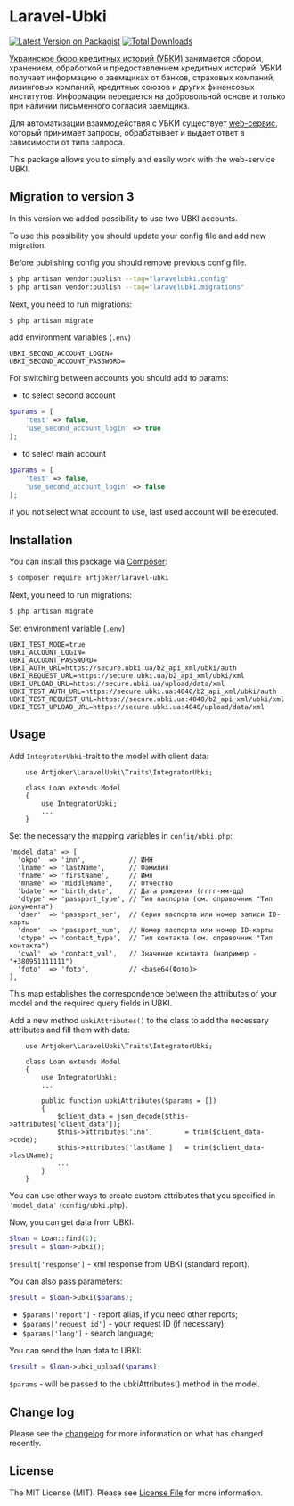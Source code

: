 # Laravel-Ubki

[![Latest Version on Packagist][ico-version]][link-packagist]
[![Total Downloads][ico-downloads]][link-downloads]

[Украинское бюро кредитных историй (УБКИ)][link-ubki] занимается сбором, хранением, обработкой и предоставлением кредитных историй. УБКИ получает информацию о заемщиках от банков, страховых компаний, лизинговых компаний, кредитных союзов и других финансовых институтов. Информация передается на добровольной основе и только при наличии письменного согласия заемщика.

Для автоматизации взаимодействия с УБКИ существует [web-сервис][link-ubki-api], который принимает запросы, обрабатывает и выдает ответ в зависимости от типа запроса. 

This package allows you to simply and easily work with the web-service UBKI.

## Migration to version 3
In this version we added possibility to use two UBKI accounts.

To use this possibility you should update your config file and add new migration.

Before publishing config you should remove previous config file.
``` bash
$ php artisan vendor:publish --tag="laravelubki.config"
$ php artisan vendor:publish --tag="laravelubki.migrations"
```

Next, you need to run migrations:
```bash
$ php artisan migrate
```

add environment variables (`.env`)
```
UBKI_SECOND_ACCOUNT_LOGIN=
UBKI_SECOND_ACCOUNT_PASSWORD=
```

For switching between accounts you should add to params:
 - to select second account 
```php
$params = [
    'test' => false,
    'use_second_account_login' => true
];
```

 - to select main account 
```php
$params = [
    'test' => false,
    'use_second_account_login' => false
];
```

if you not select what account to use, last used account will be executed. 

## Installation

You can install this package via [Composer](http://getcomposer.org/): 

``` bash
$ composer require artjoker/laravel-ubki
```
Next, you need to run migrations:
```bash
$ php artisan migrate
```

Set environment variable (`.env`)
```
UBKI_TEST_MODE=true
UBKI_ACCOUNT_LOGIN=
UBKI_ACCOUNT_PASSWORD=
UBKI_AUTH_URL=https://secure.ubki.ua/b2_api_xml/ubki/auth
UBKI_REQUEST_URL=https://secure.ubki.ua/b2_api_xml/ubki/xml
UBKI_UPLOAD_URL=https://secure.ubki.ua/upload/data/xml
UBKI_TEST_AUTH_URL=https://secure.ubki.ua:4040/b2_api_xml/ubki/auth
UBKI_TEST_REQUEST_URL=https://secure.ubki.ua:4040/b2_api_xml/ubki/xml
UBKI_TEST_UPLOAD_URL=https://secure.ubki.ua:4040/upload/data/xml
```
## Usage
Add `IntegratorUbki`-trait to the model with client data:
```
    use Artjoker\LaravelUbki\Traits\IntegratorUbki;

    class Loan extends Model
    {
        use IntegratorUbki;
        ...
    }
```

Set the necessary the mapping variables in `config/ubki.php`:

```
'model_data' => [
  'okpo'  => 'inn',           // ИНН
  'lname' => 'lastName',      // Фамилия
  'fname' => 'firstName',     // Имя
  'mname' => 'middleName',    // Отчество
  'bdate' => 'birth_date',    // Дата рождения (гггг-мм-дд)
  'dtype' => 'passport_type', // Тип паспорта (см. справочник "Тип документа")
  'dser'  => 'passport_ser',  // Серия паспорта или номер записи ID-карты
  'dnom'  => 'passport_num',  // Номер паспорта или номер ID-карты
  'ctype' => 'contact_type',  // Тип контакта (см. справочник "Тип контакта")
  'cval'  => 'contact_val',   // Значение контакта (например - "+380951111111")
  'foto'  => 'foto',          // <base64(Фото)>
],
```
This map establishes the correspondence between the attributes of your model and the required query fields in UBKI.

Add a new method `ubkiAttributes()` to the class to add the necessary attributes and fill them with data:

```
    use Artjoker\LaravelUbki\Traits\IntegratorUbki;

    class Loan extends Model
    {
        use IntegratorUbki;
        ...
        
        public function ubkiAttributes($params = [])
        {
            $client_data = json_decode($this->attributes['client_data']);
            $this->attributes['inn']        = trim($client_data->code); 
            $this->attributes['lastName']   = trim($client_data->lastName); 
            ...
        }
    }
```
You can use other ways to create custom attributes that you specified in `'model_data'` (`config/ubki.php`).

Now, you can get data from UBKI:
```php
$loan = Loan::find(1); 
$result = $loan->ubki();
```
`$result['response']` - xml response from UBKI (standard report).

You can also pass parameters:
```php
$result = $loan->ubki($params);
```
- `$params['report']` - report alias, if you need other reports; 
- `$params['request_id']` - your request ID (if necessary);
- `$params['lang']` - search language;

You can send the loan data to UBKI:
```php
$result = $loan->ubki_upload($params);
```
`$params` - will be passed to the ubkiAttributes() method in the model.

## Change log

Please see the [changelog](changelog.md) for more information on what has changed recently.

## License

The MIT License (MIT). Please see [License File](LICENSE.md) for more information.

[ico-version]: https://img.shields.io/packagist/v/artjoker/laravel-ubki.svg?style=flat-square
[ico-downloads]: https://img.shields.io/packagist/dt/artjoker/laravel-ubki.svg?style=flat-square

[link-packagist]: https://packagist.org/packages/artjoker/laravel-ubki
[link-downloads]: https://packagist.org/packages/artjoker/laravel-ubki
[link-ubki]: https://www.ubki.ua/
[link-ubki-api]: https://sites.google.com/ubki.ua/doc/%D0%BE%D0%B1%D1%89%D0%B8%D0%B5-%D0%BF%D1%80%D0%B8%D0%BD%D1%86%D0%B8%D0%BF%D1%8B-%D0%B2%D0%B7%D0%B0%D0%B8%D0%BC%D0%BE%D0%B4%D0%B5%D0%B9%D1%81%D1%82%D0%B2%D0%B8%D1%8F

